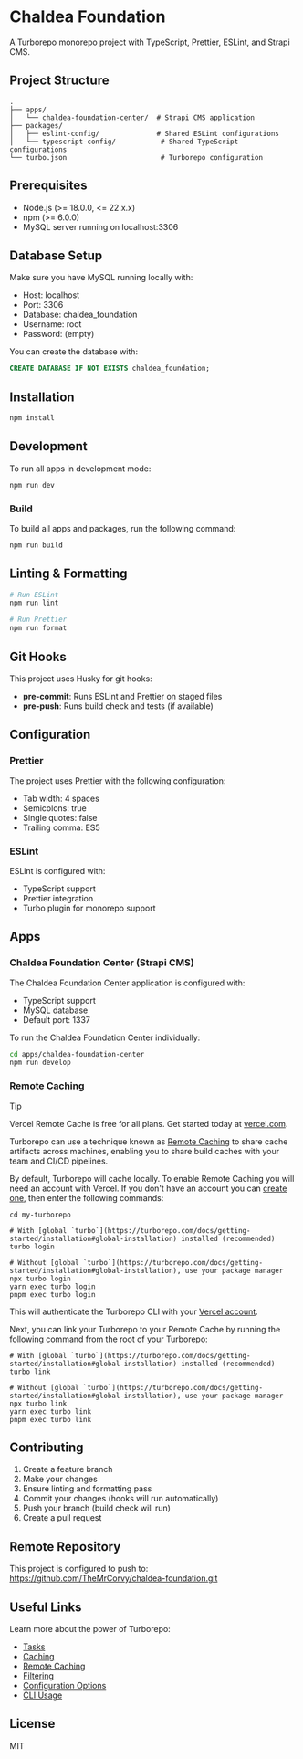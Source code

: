 # Chaldea Foundation

A Turborepo monorepo project with TypeScript, Prettier, ESLint, and Strapi CMS.

## Project Structure

```
.
├── apps/
│   └── chaldea-foundation-center/  # Strapi CMS application
├── packages/
│   ├── eslint-config/              # Shared ESLint configurations
│   └── typescript-config/           # Shared TypeScript configurations
└── turbo.json                       # Turborepo configuration
```

## Prerequisites

- Node.js (>= 18.0.0, <= 22.x.x)
- npm (>= 6.0.0)
- MySQL server running on localhost:3306

## Database Setup

Make sure you have MySQL running locally with:

- Host: localhost
- Port: 3306
- Database: chaldea_foundation
- Username: root
- Password: (empty)

You can create the database with:

```sql
CREATE DATABASE IF NOT EXISTS chaldea_foundation;
```

## Installation

```bash
npm install
```

## Development

To run all apps in development mode:

```bash
npm run dev
```

### Build

To build all apps and packages, run the following command:

```bash
npm run build
```

## Linting & Formatting

```bash
# Run ESLint
npm run lint

# Run Prettier
npm run format
```

## Git Hooks

This project uses Husky for git hooks:

- **pre-commit**: Runs ESLint and Prettier on staged files
- **pre-push**: Runs build check and tests (if available)

## Configuration

### Prettier

The project uses Prettier with the following configuration:

- Tab width: 4 spaces
- Semicolons: true
- Single quotes: false
- Trailing comma: ES5

### ESLint

ESLint is configured with:

- TypeScript support
- Prettier integration
- Turbo plugin for monorepo support

## Apps

### Chaldea Foundation Center (Strapi CMS)

The Chaldea Foundation Center application is configured with:

- TypeScript support
- MySQL database
- Default port: 1337

To run the Chaldea Foundation Center individually:

```bash
cd apps/chaldea-foundation-center
npm run develop
```

### Remote Caching

> [!TIP]
> Vercel Remote Cache is free for all plans. Get started today at [vercel.com](https://vercel.com/signup?/signup?utm_source=remote-cache-sdk&utm_campaign=free_remote_cache).

Turborepo can use a technique known as [Remote Caching](https://turborepo.com/docs/core-concepts/remote-caching) to share cache artifacts across machines, enabling you to share build caches with your team and CI/CD pipelines.

By default, Turborepo will cache locally. To enable Remote Caching you will need an account with Vercel. If you don't have an account you can [create one](https://vercel.com/signup?utm_source=turborepo-examples), then enter the following commands:

```
cd my-turborepo

# With [global `turbo`](https://turborepo.com/docs/getting-started/installation#global-installation) installed (recommended)
turbo login

# Without [global `turbo`](https://turborepo.com/docs/getting-started/installation#global-installation), use your package manager
npx turbo login
yarn exec turbo login
pnpm exec turbo login
```

This will authenticate the Turborepo CLI with your [Vercel account](https://vercel.com/docs/concepts/personal-accounts/overview).

Next, you can link your Turborepo to your Remote Cache by running the following command from the root of your Turborepo:

```
# With [global `turbo`](https://turborepo.com/docs/getting-started/installation#global-installation) installed (recommended)
turbo link

# Without [global `turbo`](https://turborepo.com/docs/getting-started/installation#global-installation), use your package manager
npx turbo link
yarn exec turbo link
pnpm exec turbo link
```

## Contributing

1. Create a feature branch
2. Make your changes
3. Ensure linting and formatting pass
4. Commit your changes (hooks will run automatically)
5. Push your branch (build check will run)
6. Create a pull request

## Remote Repository

This project is configured to push to:
https://github.com/TheMrCorvy/chaldea-foundation.git

## Useful Links

Learn more about the power of Turborepo:

- [Tasks](https://turborepo.com/docs/crafting-your-repository/running-tasks)
- [Caching](https://turborepo.com/docs/crafting-your-repository/caching)
- [Remote Caching](https://turborepo.com/docs/core-concepts/remote-caching)
- [Filtering](https://turborepo.com/docs/crafting-your-repository/running-tasks#using-filters)
- [Configuration Options](https://turborepo.com/docs/reference/configuration)
- [CLI Usage](https://turborepo.com/docs/reference/command-line-reference)

## License

MIT
